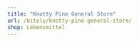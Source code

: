 ```yaml
---
title: "Knotty Pine General Store"
url: /bitely/knotty-pine-general-store/
shop: Lebensmittel
---
```

